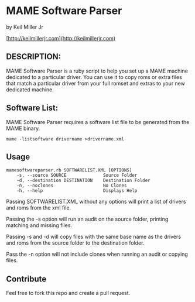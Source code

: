 # MAME Software Parser

by Keil Miller Jr

[http://keilmillerjr.com](http://keilmillerjr.com)

## DESCRIPTION:

MAME Software Parser is a ruby script to help you set up a MAME machine dedicated to a particular driver. You can use it to copy roms or extra files that match a particular driver from your full romset and extras to your new dedicated machine.

## Software List:

MAME Software Parser requires a software list file to be generated from the MAME binary.

    mame -listsoftware drivername >drivername.xml
  
## Usage

    mamesoftwareparser.rb SOFTWARELIST.XML [OPTIONS]
        -s, --source SOURCE              Source Folder
        -d, --destination DESTINATION    Destination Folder
        -n, --noclones                   No Clones
        -h, --help                       Displays Help

Passing SOFTWARELIST.XML without any options will print a list of drivers and roms from the xml file.

Passing the -s option will run an audit on the source folder, printing matching and missing files.

Passing -s and -d will copy files with the same base name as the drivers and roms from the source folder to the destination folder.

Pass the -n option will not include clones when running an audit or copying files.

## Contribute

Feel free to fork this repo and create a pull request.
